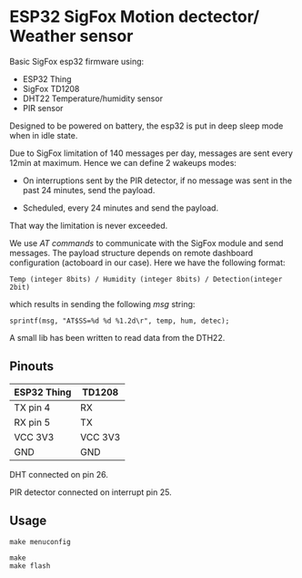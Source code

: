 # ESP32 SigFox Motion dectector/ Weather sensor

Basic SigFox esp32 firmware using:

* ESP32 Thing
* SigFox TD1208
* DHT22 Temperature/humidity sensor
* PIR sensor

Designed to be powered on battery, the esp32 is put in deep sleep mode when in
idle state.

Due to SigFox limitation of 140 messages per day, messages are sent every 12min
at maximum. Hence we can define 2 wakeups modes:

* On interruptions sent by the PIR detector, if no message was sent in the past
    24 minutes, send the payload.

* Scheduled, every 24 minutes and send the payload.

That way the limitation is never exceeded.

We use *AT commands* to communicate with the SigFox module and send messages.
The payload structure depends on remote dashboard configuration (actoboard in
our case). Here we have the following format:

    Temp (integer 8bits) / Humidity (integer 8bits) / Detection(integer 2bit)

which results in sending the following *msg* string:

    sprintf(msg, "AT$SS=%d %d %1.2d\r", temp, hum, detec);

A small lib has been written to read data from the DTH22.

## Pinouts


| ESP32 Thing   | TD1208        |
| ------------- | ------------- |
| TX pin 4      | RX            |
| RX pin 5      | TX            |
| VCC 3V3       | VCC 3V3       |
| GND           | GND           |

DHT connected on pin 26.

PIR detector connected on interrupt pin 25.

## Usage

    make menuconfig

    make
    make flash
